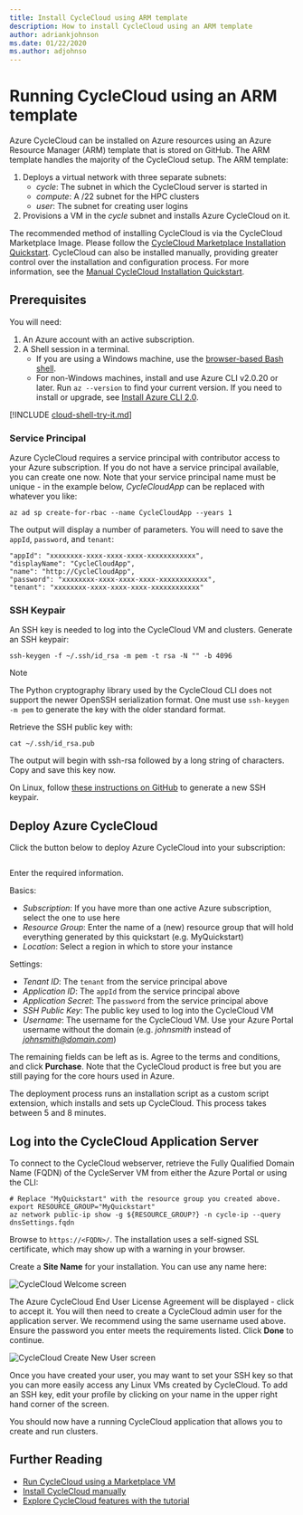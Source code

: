 ```yaml
---
title: Install CycleCloud using ARM template
description: How to install CycleCloud using an ARM template
author: adriankjohnson
ms.date: 01/22/2020
ms.author: adjohnso
---
```


# Running CycleCloud using an ARM template

Azure CycleCloud can be installed on Azure resources using an Azure Resource Manager (ARM) template that is stored on GitHub. The ARM template handles the majority of the CycleCloud setup. The ARM template:

1. Deploys a virtual network with three separate subnets:
    * *cycle*: The subnet in which the CycleCloud server is started in
    * *compute*: A /22 subnet for the HPC clusters
    * *user*: The subnet for creating user logins
2. Provisions a VM in the *cycle* subnet and installs Azure CycleCloud on it.

The recommended method of installing CycleCloud is via the CycleCloud Marketplace Image. Please follow the [CycleCloud Marketplace Installation Quickstart](../qs-install-marketplace.md). CycleCloud can also be installed manually, providing greater control over the installation and configuration process. For more information, see the [Manual CycleCloud Installation Quickstart](../qs-install-manual.md).

## Prerequisites

You will need:

1. An Azure account with an active subscription.
2. A Shell session in a terminal.
    * If you are using a Windows machine, use the [browser-based Bash shell](https://shell.azure.com).
    * For non-Windows machines, install and use Azure CLI v2.0.20 or later. Run `az --version` to find your current version. If you need to install or upgrade, see [Install Azure CLI 2.0](/cli/azure/install-azure-cli).

[!INCLUDE [cloud-shell-try-it.md](~/includes/cloud-shell-try-it.md)]

### Service Principal

Azure CycleCloud requires a service principal with contributor access to your Azure subscription. If you do not have a service principal available, you can create one now. Note that your service principal name must be unique - in the example below, *CycleCloudApp* can be replaced with whatever you like:

```azurecli-interactive
az ad sp create-for-rbac --name CycleCloudApp --years 1
```

The output will display a number of parameters. You will need to save the `appId`, `password`, and `tenant`:

``` output
"appId": "xxxxxxxx-xxxx-xxxx-xxxx-xxxxxxxxxxxx",
"displayName": "CycleCloudApp",
"name": "http://CycleCloudApp",
"password": "xxxxxxxx-xxxx-xxxx-xxxx-xxxxxxxxxxxx",
"tenant": "xxxxxxxx-xxxx-xxxx-xxxx-xxxxxxxxxxxx"
```

### SSH Keypair

An SSH key is needed to log into the CycleCloud VM and clusters. Generate an SSH keypair:

```azurecli-interactive
ssh-keygen -f ~/.ssh/id_rsa -m pem -t rsa -N "" -b 4096
```

> [!NOTE]
> The Python cryptography library used by the CycleCloud CLI does not support the newer OpenSSH serialization format. One must use `ssh-keygen -m pem` to generate the key with the older standard format.

Retrieve the SSH public key with:

```azurecli-interactive
cat ~/.ssh/id_rsa.pub
```

The output will begin with ssh-rsa followed by a long string of characters. Copy and save this key now.

On Linux, follow [these instructions on GitHub](https://help.github.com/articles/generating-a-new-ssh-key-and-adding-it-to-the-ssh-agent/) to generate a new SSH keypair.

## Deploy Azure CycleCloud

Click the button below to deploy Azure CycleCloud into your subscription:

<a target="_blank"
   title="Deploy to Azure"
   href="https://portal.azure.com/#create/Microsoft.Template/uri/https%3A%2F%2Fraw.githubusercontent.com%2FCycleCloudCommunity%2Fcyclecloud_arm%2Fmaster%2Fazuredeploy.json">
  <img src="https://azuredeploy.net/deploybutton.svg" alt=""/>
</a>

Enter the required information.

Basics:

* *Subscription*: If you have more than one active Azure subscription, select the one to use here
* *Resource Group*: Enter the name of a (new) resource group that will hold everything generated by this quickstart (e.g. MyQuickstart)
* *Location*: Select a region in which to store your instance

Settings:

* *Tenant ID*: The `tenant` from the service principal above
* *Application ID*: The `appId` from the service principal above
* *Application Secret*: The `password` from the service principal above
* *SSH Public Key*: The public key used to log into the CycleCloud VM
* *Username*: The username for the CycleCloud VM. Use your Azure Portal username without the domain (e.g. *johnsmith* instead of *johnsmith@domain.com*)

The remaining fields can be left as is. Agree to the terms and conditions, and click **Purchase**. Note that the CycleCloud product is free but you are still paying for the core hours used in Azure.

The deployment process runs an installation script as a custom script extension, which installs and sets up CycleCloud. This process takes between 5 and 8 minutes.

## Log into the CycleCloud Application Server

To connect to the CycleCloud webserver, retrieve the Fully Qualified Domain Name (FQDN) of the CycleServer VM from either the Azure Portal or using the CLI:

```azurecli-interactive
# Replace "MyQuickstart" with the resource group you created above.
export RESOURCE_GROUP="MyQuickstart"
az network public-ip show -g ${RESOURCE_GROUP?} -n cycle-ip --query dnsSettings.fqdn
```

Browse to `https://<FQDN>/`. The installation uses a self-signed SSL certificate, which may show up with a warning in your browser.

Create a **Site Name** for your installation. You can use any name here:

![CycleCloud Welcome screen](~/images/cc-first-login.png)

The Azure CycleCloud End User License Agreement will be displayed - click to accept it. You will then need to create a CycleCloud admin user for the application server. We recommend using the same username used above. Ensure the password you enter meets the requirements listed. Click **Done** to continue.

![CycleCloud Create New User screen](~/images/create-new-user.png)

Once you have created your user, you may want to set your SSH key so that you can more easily access any Linux VMs created by CycleCloud. To add an SSH key, edit your profile by clicking on your name in the upper right hand corner of the screen.

You should now have a running CycleCloud application that allows you to create and run clusters.

## Further Reading

* [Run CycleCloud using a Marketplace VM](../qs-install-marketplace.md)
* [Install CycleCloud manually](../qs-install-manual.md)
* [Explore CycleCloud features with the tutorial](../tutorials/create-cluster.md)